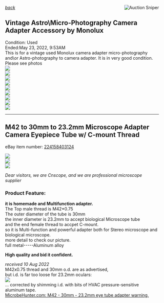 *[back](../)*
<a href="https://www.gixen.com/index.php" name="9e092736783d0da1dfd8413d57d10faf
" target="_blank" >
<img align=right src="https://www.gixen.com/images/gixenlink.gif" border="0" alt="Auction Sniper" title="Auction Sniper">
</a>  
## Vintage Astro\Micro-Photography Camera Adapter Accessory by Monolux
Condition: Used  
Ended:May 23, 2022, 9:53AM  
This is for a vintage used Monolux camera adapter micro-photography and\or Astro-photography to camera adapter. It is in very good condition. Please see photos  
![](s-l1608.jpg)  
![](s-l1600.jpg)  
![](s-l1601.jpg)  
![](s-l1606.jpg)  
![](s-l1602.jpg)  
![](s-l1603.jpg)  
![](s-l1604.jpg)  
![](s-l1605.jpg)  
![](s-l1607.jpg)  

---

## M42 to 30mm to 23.2mm Microscope Adapter Camera Eyepiece Tube w/ C-mount Thread  
eBay item number: [224158403124](https://www.ebay.com/itm/224158403124)  

![](od30mm.jpg)  
![](id23.2mm.jpg)  
![](C-mount.jpg)  

 *Dear visitors, we are Cnscope, and we are professional microscope supplier*  

### Product Feature:  
 **it is homemade and Multifunction adapter.**  
The Top male thread is M42*0.75  
The outer diameter of the tube is 30mm  
the inner diameter is 23.2mm to accept biological Microscope tube  
and the end female thread to accpet C-mount.  
so it is Multi-function and powerful adapter both for Stereo microscope and biological microscope.  
more detail to check our picture.  
full metal-----Aluminum alloy  

**High quality and bid it confident.**  

 *received 10 Aug 2022*  
M42x0.75 thread and 30mm o.d. are as advertised,  
but i.d. is far too loose for 23.2mm oculars:  
![](M42-C-mount-32-23.2mm.jpg)  
... corrected by shimming i.d. with bits of HVAC pressure-sensitive aluminum tape.  
[MicrobeHunter.com: M42 - 30mm - 23.2mm eye tube adapter warning.](https://www.microbehunter.com/microscopy-forum/viewtopic.php?f=14&t=16026)  
